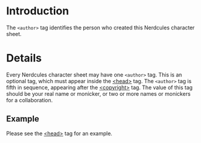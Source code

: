 # Introduction #

The `<author>` tag identifies the person who created this Nerdcules character sheet.


# Details #

Every Nerdcules character sheet may have one `<author>` tag. This is an optional tag, which must appear inside the [&lt;head&gt;](TagHead.md) tag. The `<author>` tag is fifth in sequence, appearing after the [&lt;copyright&gt;](TagCopyright.md) tag. The value of this tag should be your real name or monicker, or two or more names or monickers for a collaboration.

## Example ##

Please see the [&lt;head&gt;](TagHead.md) tag for an example.